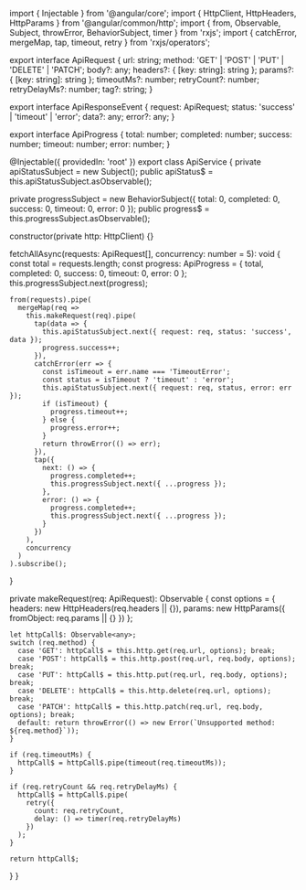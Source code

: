 import { Injectable } from '@angular/core';
import { HttpClient, HttpHeaders, HttpParams } from '@angular/common/http';
import { from, Observable, Subject, throwError, BehaviorSubject, timer } from 'rxjs';
import { catchError, mergeMap, tap, timeout, retry } from 'rxjs/operators';

export interface ApiRequest {
  url: string;
  method: 'GET' | 'POST' | 'PUT' | 'DELETE' | 'PATCH';
  body?: any;
  headers?: { [key: string]: string };
  params?: { [key: string]: string };
  timeoutMs?: number;
  retryCount?: number;
  retryDelayMs?: number;
  tag?: string;
}

export interface ApiResponseEvent {
  request: ApiRequest;
  status: 'success' | 'timeout' | 'error';
  data?: any;
  error?: any;
}

export interface ApiProgress {
  total: number;
  completed: number;
  success: number;
  timeout: number;
  error: number;
}

@Injectable({
  providedIn: 'root'
})
export class ApiService {
  private apiStatusSubject = new Subject<ApiResponseEvent>();
  public apiStatus$ = this.apiStatusSubject.asObservable();

  private progressSubject = new BehaviorSubject<ApiProgress>({
    total: 0,
    completed: 0,
    success: 0,
    timeout: 0,
    error: 0
  });
  public progress$ = this.progressSubject.asObservable();

  constructor(private http: HttpClient) {}

  fetchAllAsync(requests: ApiRequest[], concurrency: number = 5): void {
    const total = requests.length;
    const progress: ApiProgress = {
      total,
      completed: 0,
      success: 0,
      timeout: 0,
      error: 0
    };
    this.progressSubject.next(progress);

    from(requests).pipe(
      mergeMap(req =>
        this.makeRequest(req).pipe(
          tap(data => {
            this.apiStatusSubject.next({ request: req, status: 'success', data });
            progress.success++;
          }),
          catchError(err => {
            const isTimeout = err.name === 'TimeoutError';
            const status = isTimeout ? 'timeout' : 'error';
            this.apiStatusSubject.next({ request: req, status, error: err });
            if (isTimeout) {
              progress.timeout++;
            } else {
              progress.error++;
            }
            return throwError(() => err);
          }),
          tap({
            next: () => {
              progress.completed++;
              this.progressSubject.next({ ...progress });
            },
            error: () => {
              progress.completed++;
              this.progressSubject.next({ ...progress });
            }
          })
        ),
        concurrency
      )
    ).subscribe();
  }

  private makeRequest(req: ApiRequest): Observable<any> {
    const options = {
      headers: new HttpHeaders(req.headers || {}),
      params: new HttpParams({ fromObject: req.params || {} })
    };

    let httpCall$: Observable<any>;
    switch (req.method) {
      case 'GET': httpCall$ = this.http.get(req.url, options); break;
      case 'POST': httpCall$ = this.http.post(req.url, req.body, options); break;
      case 'PUT': httpCall$ = this.http.put(req.url, req.body, options); break;
      case 'DELETE': httpCall$ = this.http.delete(req.url, options); break;
      case 'PATCH': httpCall$ = this.http.patch(req.url, req.body, options); break;
      default: return throwError(() => new Error(`Unsupported method: ${req.method}`));
    }

    if (req.timeoutMs) {
      httpCall$ = httpCall$.pipe(timeout(req.timeoutMs));
    }

    if (req.retryCount && req.retryDelayMs) {
      httpCall$ = httpCall$.pipe(
        retry({
          count: req.retryCount,
          delay: () => timer(req.retryDelayMs)
        })
      );
    }

    return httpCall$;
  }
}

